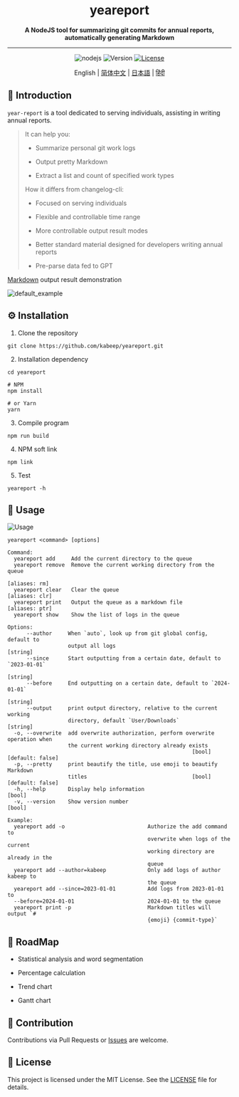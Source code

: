<h1 align="center"> yeareport </h1>
<p align="center">
  <b>A NodeJS tool for summarizing git commits for annual reports, automatically generating Markdown</b>
</p>

---

<div align="center">

![nodejs](https://img.shields.io/badge/NodeJS-≥16.x-lightseagreen?logo=powershell)
![Version](https://img.shields.io/badge/Version-1.0.0-cornflowerblue)
[![License](https://img.shields.io/badge/License-MIT-slateblue)](LICENSE)

English | [简体中文](README.zh-CN.md) | [日本語](README.ja-JP.md) | [हिंदी](README.hi-IN.md)

</div>

## 📖 Introduction

`year-report` is a tool dedicated to serving individuals, assisting in writing annual reports.

> It can help you:
>
> - Summarize personal git work logs
>
> - Output pretty Markdown
>
> - Extract a list and count of specified work types
>
> How it differs from changelog-cli:
>
> - Focused on serving individuals
>
> - Flexible and controllable time range
>
> - More controllable output result modes
>
> - Better standard material designed for developers writing annual reports
>
> - Pre-parse data fed to GPT

[Markdown](example/example.md) output result demonstration

![default_example](example/screenshot.png)

## ⚙️ Installation

1. Clone the repository

```shell
git clone https://github.com/kabeep/yeareport.git
```

2. Installation dependency

```shell
cd yeareport

# NPM
npm install

# or Yarn
yarn
```

3. Compile program

```shell
npm run build
```

4. NPM soft link

```shell
npm link
```

5. Test

```shell
yeareport -h
```

## 🚀 Usage

![Usage](example/usage.png)

```text
yeareport <command> [options]

Command:
  yeareport add     Add the current directory to the queue
  yeareport remove  Remove the current working directory from the queue
                                                                   [aliases: rm]
  yeareport clear   Clear the queue                               [aliases: clr]
  yeareport print   Output the queue as a markdown file           [aliases: ptr]
  yeareport show    Show the list of logs in the queue

Options:
      --author     When `auto`, look up from git global config, default to
                   output all logs                                      [string]
      --since      Start outputting from a certain date, default to `2023-01-01`
                                                                        [string]
      --before     End outputting on a certain date, default to `2024-01-01`
                                                                        [string]
      --output     print output directory, relative to the current working
                   directory, default `User/Downloads`                  [string]
  -o, --overwrite  add overwrite authorization, perform overwrite operation when
                   the current working directory already exists
                                                          [bool] [default: false]
  -p, --pretty     print beautify the title, use emoji to beautify Markdown
                   titles                                 [bool] [default: false]
  -h, --help       Display help information                                [bool]
  -v, --version    Show version number                                     [bool]

Example:
  yeareport add -o                          Authorize the add command to
                                            overwrite when logs of the current
                                            working directory are already in the
                                            queue
  yeareport add --author=kabeep             Only add logs of author kabeep to
                                            the queue
  yeareport add --since=2023-01-01          Add logs from 2023-01-01 to
  --before=2024-01-01                       2024-01-01 to the queue
  yeareport print -p                        Markdown titles will output `#
                                            {emoji} {commit-type}`
```

## 🎯 RoadMap

- Statistical analysis and word segmentation

- Percentage calculation

- Trend chart

- Gantt chart

## 🤝 Contribution
Contributions via Pull Requests or [Issues](https://github.com/kabeep/git-short-dir-prompt/issues) are welcome.

## 📄 License
This project is licensed under the MIT License. See the [LICENSE](LICENSE) file for details.
